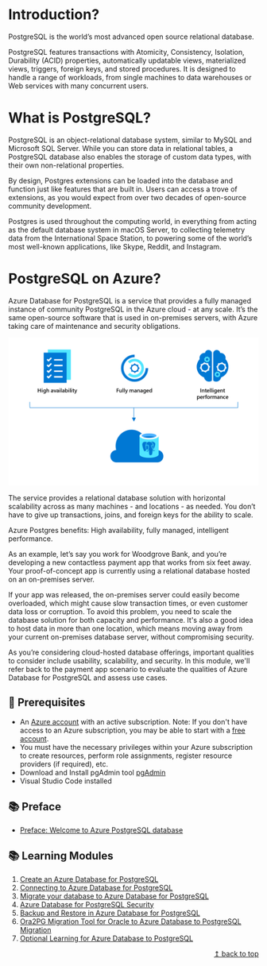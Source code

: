 
# Introduction?
PostgreSQL is the world’s most advanced open source relational database.

PostgreSQL features transactions with Atomicity, Consistency, Isolation, Durability (ACID) properties, automatically updatable views, materialized views, triggers, foreign keys, and stored procedures. It is designed to handle a range of workloads, from single machines to data warehouses or Web services with many concurrent users.

# What is PostgreSQL?
PostgreSQL is an object-relational database system, similar to MySQL and Microsoft SQL Server. While you can store data in relational tables, a PostgreSQL database also enables the storage of custom data types, with their own non-relational properties.

By design, Postgres extensions can be loaded into the database and function just like features that are built in. Users can access a trove of extensions, as you would expect from over two decades of open-source community development.

Postgres is used throughout the computing world, in everything from acting as the default database system in macOS Server, to collecting telemetry data from the International Space Station, to powering some of the world’s most well-known applications, like Skype, Reddit, and Instagram.

# PostgreSQL on Azure?

Azure Database for PostgreSQL is a service that provides a fully managed instance of community PostgreSQL in the Azure cloud - at any scale. It’s the same open-source software that is used in on-premises servers, with Azure taking care of maintenance and security obligations.

![AzurePG](/modules/module01/image/1a-azure-postgres-benefits.png)


The service provides a relational database solution with horizontal scalability across as many machines - and locations - as needed. You don’t have to give up transactions, joins, and foreign keys for the ability to scale.

Azure Postgres benefits: High availability, fully managed, intelligent performance.

As an example, let’s say you work for Woodgrove Bank, and you’re developing a new contactless payment app that works from six feet away. Your proof-of-concept app is currently using a relational database hosted on an on-premises server.

If your app was released, the on-premises server could easily become overloaded, which might cause slow transaction times, or even customer data loss or corruption. To avoid this problem, you need to scale the database solution for both capacity and performance. It's also a good idea to host data in more than one location, which means moving away from your current on-premises database server, without compromising security.

As you’re considering cloud-hosted database offerings, important qualities to consider include usability, scalability, and security. In this module, we'll refer back to the payment app scenario to evaluate the qualities of Azure Database for PostgreSQL and assess use cases.

## :thinking: Prerequisites

* An [Azure account](https://azure.microsoft.com/free/) with an active subscription. Note: If you don't have access to an Azure subscription, you may be able to start with a [free account](https://www.azure.com/free).
* You must have the necessary privileges within your Azure subscription to create resources, perform role assignments, register resource providers (if required), etc.
* Download and Install pgAdmin tool [pgAdmin](https://www.pgadmin.org/download/pgadmin-4-windows/)
* Visual Studio Code installed

## :books: Preface

* [Preface: Welcome to Azure PostgreSQL database](modules/module01/AzurePG.md)

## :books: Learning Modules

1. [Create an Azure Database for PostgreSQL](./modules/module01/CreateAzurePostGresql.md)
2. [Connecting to Azure Database for PostgreSQL](./modules/module01/ConnectPGUsingpsql.md)
3. [Migrate your database to Azure Database for PostgreSQL](./modules/module02/how-to-migrate-using-dump-and-restore.md)
4. [Azure Database for PostgreSQL Security](./modules/module02a/secureAzurePG.md)
5. [Backup and Restore in Azure Database for PostgreSQL](./modules/module03/concepts-backup-restore.md)
6. [Ora2PG Migration Tool for Oracle to Azure Database to PostgreSQL Migration](./modules/module06/Ora2PG.md)
7. [Optional Learning for Azure Database to PostgreSQL](./modules/module07/optional.md)


<div align="right"><a href="#microsoft-AzurePostGreSQL-workshop">↥ back to top</a></div>
